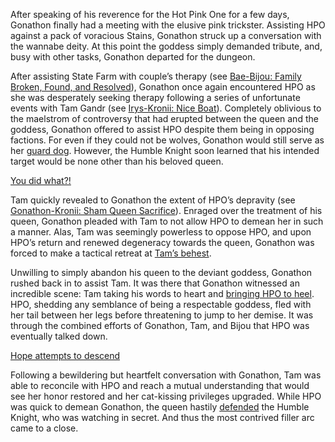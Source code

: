 <!-- title: No Goddesses or Queens, Only Grems -->
<!-- relationship: Guard Dog -->

After speaking of his reverence for the Hot Pink One for a few days, Gonathon finally had a meeting with the elusive pink trickster. Assisting HPO against a pack of voracious Stains, Gonathon struck up a conversation with the wannabe deity. At this point the goddess simply demanded tribute, and, busy with other tasks, Gonathon departed for the dungeon.

After assisting State Farm with couple’s therapy (see [Bae-Bijou: Family Broken, Found, and Resolved](#edge:bae-bijou)), Gonathon once again encountered HPO as she was desperately seeking therapy following a series of unfortunate events with Tam Gandr (see [Irys-Kronii: Nice Boat](#edge:irys-kronii)). Completely oblivious to the maelstrom of controversy that had erupted between the queen and the goddess, Gonathon offered to assist HPO despite them being in opposing factions. For even if they could not be wolves, Gonathon would still serve as her [guard dog](https://youtu.be/alQr5XqoUPs?t=14697). However, the Humble Knight soon learned that his intended target would be none other than his beloved queen.

[You did what?!](#embed:https://youtu.be/alQr5XqoUPs?t=15178)

Tam quickly revealed to Gonathon the extent of HPO’s depravity (see [Gonathon-Kronii: Sham Queen Sacrifice](#edge:kronii-gigi)). Enraged over the treatment of his queen, Gonathon pleaded with Tam to not allow HPO to demean her in such a manner. Alas, Tam was seemingly powerless to oppose HPO, and upon HPO’s return and renewed degeneracy towards the queen, Gonathon was forced to make a tactical retreat at [Tam’s behest](https://youtu.be/alQr5XqoUPs?t=16162).

Unwilling to simply abandon his queen to the deviant goddess, Gonathon rushed back in to assist Tam. It was there that Gonathon witnessed an incredible scene: Tam taking his words to heart and [bringing HPO to heel](https://youtu.be/alQr5XqoUPs?t=17471). HPO, shedding any semblance of being a respectable goddess, fled with her tail between her legs before threatening to jump to her demise. It was through the combined efforts of Gonathon, Tam, and Bijou that HPO was eventually talked down.

[Hope attempts to descend](#embed:https://youtu.be/alQr5XqoUPs?t=17972)

Following a bewildering but heartfelt conversation with Gonathon, Tam was able to reconcile with HPO and reach a mutual understanding that would see her honor restored and her cat-kissing privileges upgraded. While HPO was quick to demean Gonathon, the queen hastily [defended](https://youtu.be/alQr5XqoUPs?t=19836) the Humble Knight, who was watching in secret. And thus the most contrived filler arc came to a close.
